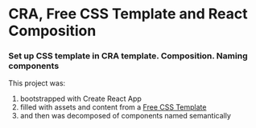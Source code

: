 # CRA, Free CSS Template and React Composition
### Set up CSS template in CRA template. Composition. Naming components

This project was:
1. bootstrapped with Create React App
2. filled with assets and content from a [Free CSS Template](https://www.free-css.com/free-css-templates/page271/seogram)
3. and then was decomposed of components named semantically